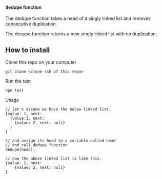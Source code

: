 #### dedupe function

The dedupe function takes a head of a singly linked list and removes consecutive duplication.

The desupe function returns a new singly linked list with no duplication.

## How to install
Clone this repo on your computer
```
git clone <clone ssh of this repo>
```

Run the test
```
npm test
```

Usage
```
// let's assume we have the below linked list.
{value: 1, next: 
  {value:1, next:
    {value: 2, next: null}
  }
}

// and assign its head to a variable called head
// and call dedupe function
dedupe(head);

// now the above linked list is like this.
{value: 1, next: 
    {value: 2, next: null}
}
